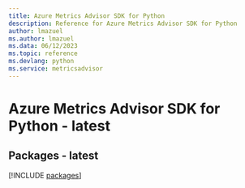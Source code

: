 ```yaml
---
title: Azure Metrics Advisor SDK for Python
description: Reference for Azure Metrics Advisor SDK for Python
author: lmazuel
ms.author: lmazuel
ms.data: 06/12/2023
ms.topic: reference
ms.devlang: python
ms.service: metricsadvisor
---
```

# Azure Metrics Advisor SDK for Python - latest
## Packages - latest
[!INCLUDE [packages](metrics-advisor-index.md)]